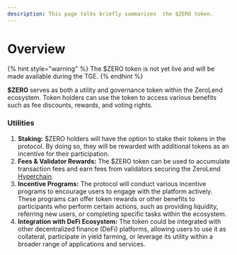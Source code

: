 ```yaml
---
description: This page talks briefly summarizes  the $ZERO token.
---
```


# Overview

{% hint style="warning" %}
The $ZERO token is not yet live and will be made available during the TGE.
{% endhint %}

**$ZERO** serves as both a utility and governance token within the ZeroLend ecosystem. Token holders can use the token to access various benefits such as fee discounts, rewards, and voting rights.&#x20;

### Utilities

1. **Staking:** $ZERO holders will have the option to stake their tokens in the protocol. By doing so, they will be rewarded with additional tokens as an incentive for their participation.
2. **Fees & Validator Rewards:** The $ZERO token can be used to accumulate transaction fees and earn fees from validators securing the ZeroLend [Hyperchain](../overview/hyperchains-and-privacy-layer.md).
3. **Incentive Programs:** The protocol will conduct various incentive programs to encourage users to engage with the platform actively. These programs can offer token rewards or other benefits to participants who perform certain actions, such as providing liquidity, referring new users, or completing specific tasks within the ecosystem.
4. **Integration with DeFi Ecosystem:** The token could be integrated with other decentralized finance (DeFi) platforms, allowing users to use it as collateral, participate in yield farming, or leverage its utility within a broader range of applications and services.
